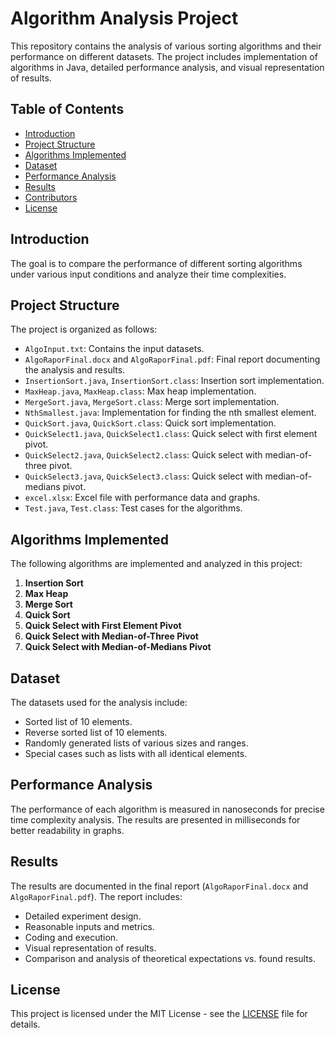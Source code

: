 # Algorithm Analysis Project

This repository contains the analysis of various sorting algorithms and their performance on different datasets. The project includes implementation of algorithms in Java, detailed performance analysis, and visual representation of results.

## Table of Contents

- [Introduction](#introduction)
- [Project Structure](#project-structure)
- [Algorithms Implemented](#algorithms-implemented)
- [Dataset](#dataset)
- [Performance Analysis](#performance-analysis)
- [Results](#results)
- [Contributors](#contributors)
- [License](#license)

## Introduction

The goal is to compare the performance of different sorting algorithms under various input conditions and analyze their time complexities.

## Project Structure

The project is organized as follows:

- `AlgoInput.txt`: Contains the input datasets.
- `AlgoRaporFinal.docx` and `AlgoRaporFinal.pdf`: Final report documenting the analysis and results.
- `InsertionSort.java`, `InsertionSort.class`: Insertion sort implementation.
- `MaxHeap.java`, `MaxHeap.class`: Max heap implementation.
- `MergeSort.java`, `MergeSort.class`: Merge sort implementation.
- `NthSmallest.java`: Implementation for finding the nth smallest element.
- `QuickSort.java`, `QuickSort.class`: Quick sort implementation.
- `QuickSelect1.java`, `QuickSelect1.class`: Quick select with first element pivot.
- `QuickSelect2.java`, `QuickSelect2.class`: Quick select with median-of-three pivot.
- `QuickSelect3.java`, `QuickSelect3.class`: Quick select with median-of-medians pivot.
- `excel.xlsx`: Excel file with performance data and graphs.
- `Test.java`, `Test.class`: Test cases for the algorithms.

## Algorithms Implemented

The following algorithms are implemented and analyzed in this project:

1. **Insertion Sort**
2. **Max Heap**
3. **Merge Sort**
4. **Quick Sort**
5. **Quick Select with First Element Pivot**
6. **Quick Select with Median-of-Three Pivot**
7. **Quick Select with Median-of-Medians Pivot**

## Dataset

The datasets used for the analysis include:

- Sorted list of 10 elements.
- Reverse sorted list of 10 elements.
- Randomly generated lists of various sizes and ranges.
- Special cases such as lists with all identical elements.

## Performance Analysis

The performance of each algorithm is measured in nanoseconds for precise time complexity analysis. The results are presented in milliseconds for better readability in graphs.

## Results

The results are documented in the final report (`AlgoRaporFinal.docx` and `AlgoRaporFinal.pdf`). The report includes:

- Detailed experiment design.
- Reasonable inputs and metrics.
- Coding and execution.
- Visual representation of results.
- Comparison and analysis of theoretical expectations vs. found results.


## License

This project is licensed under the MIT License - see the [LICENSE](LICENSE) file for details.


